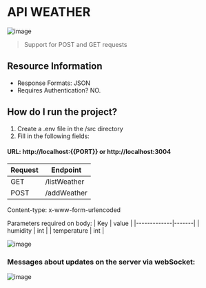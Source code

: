 # API WEATHER

![image](https://github.com/user-attachments/assets/4ee863fe-acfe-4590-a788-77e13cbc6737)

> Support for POST and GET requests

## Resource Information
* Response Formats: JSON
* Requires Authentication? NO.

## How do I run the project?
1. Create a .env file in the /src directory
2. Fill in the following fields:
   

#### URL: http://localhost:{{PORT}} or http://localhost:3004

| Request | Endpoint     |
|---------|--------------|
| GET     | /listWeather |
| POST    | /addWeather  |

Content-type: x-www-form-urlencoded

Parameters required on body:
| Key         | value |
|-------------|-------|
| humidity    |  int  |
| temperature |  int  |

![image](https://github.com/user-attachments/assets/58957b0a-3f21-4a94-91ba-8e6958d688bb)

### Messages about updates on the server via webSocket:

![image](https://github.com/user-attachments/assets/d013a6b5-e081-4c5e-bf85-dae82c93c10b)




